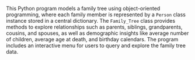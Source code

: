 This Python program models a family tree using object-oriented programming, where each family member is represented by a `Person` class instance stored in a central dictionary. The `Family_Tree` class provides methods to explore relationships such as parents, siblings, grandparents, cousins, and spouses, as well as demographic insights like average number of children, average age at death, and birthday calendars. The program includes an interactive menu for users to query and explore the family tree data.
